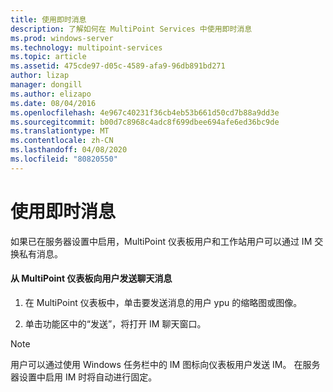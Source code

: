 ```yaml
---
title: 使用即时消息
description: 了解如何在 MultiPoint Services 中使用即时消息
ms.prod: windows-server
ms.technology: multipoint-services
ms.topic: article
ms.assetid: 475cde97-d05c-4589-afa9-96db891bd271
author: lizap
manager: dongill
ms.author: elizapo
ms.date: 08/04/2016
ms.openlocfilehash: 4e967c40231f36cb4eb53b661d50cd7b88a9dd3e
ms.sourcegitcommit: b00d7c8968c4adc8f699dbee694afe6ed36bc9de
ms.translationtype: MT
ms.contentlocale: zh-CN
ms.lasthandoff: 04/08/2020
ms.locfileid: "80820550"
---
```

# <a name="use-im"></a>使用即时消息
如果已在服务器设置中启用，MultiPoint 仪表板用户和工作站用户可以通过 IM 交换私有消息。
  
#### <a name="to-send-a-chat-message-from-the-multipoint-dashboard-to-a-user"></a>从 MultiPoint 仪表板向用户发送聊天消息  
  
1.  在 MultiPoint 仪表板中，单击要发送消息的用户 ypu 的缩略图或图像。  
  
2.  单击功能区中的“发送”，将打开 IM 聊天窗口。  

> [!NOTE] 
> 用户可以通过使用 Windows 任务栏中的 IM 图标向仪表板用户发送 IM。 在服务器设置中启用 IM 时将自动进行固定。
